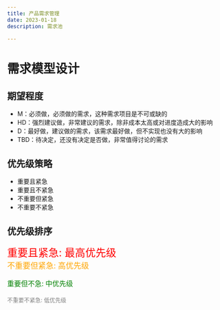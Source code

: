 ```yaml
---
title: 产品需求管理
date: 2023-01-18
description: 需求池

---
```


# 需求模型设计

## 期望程度

* M：必须做，必须做的需求，这种需求项目是不可或缺的
* HD：强烈建议做，非常建议的需求，除非成本太高或对进度造成大的影响
* D：最好做，建议做的需求，该需求最好做，但不实现也没有大的影响
* TBD：待决定，还没有决定是否做，非常值得讨论的需求

## 优先级策略

* 重要且紧急
* 重要且不紧急
* 不重要但紧急
* 不重要不紧急

## 优先级排序
<font size=5 color="#ff0000">重要且紧急: 最高优先级</font><br>
<font size=4 color="orange">不重要但紧急: 高优先级</font><br>  
<font size=3 color="green">重要但不急: 中优先级</font><br>  
<font size=2 color="gray">不重要不紧急: 低优先级</font><br>   


